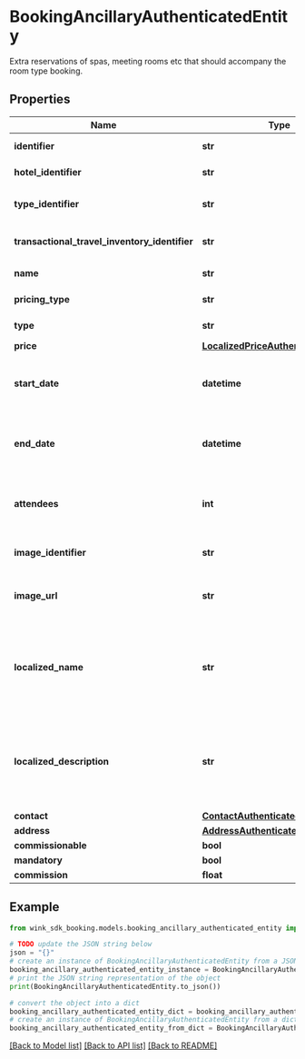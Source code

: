 # BookingAncillaryAuthenticatedEntity

Extra reservations of spas, meeting rooms etc that should accompany the room type booking.

## Properties

Name | Type | Description | Notes
------------ | ------------- | ------------- | -------------
**identifier** | **str** | Ancillary identifier | 
**hotel_identifier** | **str** | Hotel identifier | 
**type_identifier** | **str** | Travel blocking identifier | 
**transactional_travel_inventory_identifier** | **str** | Travel blocking identifier | 
**name** | **str** | Name of blocking | 
**pricing_type** | **str** | Pricing type | 
**type** | **str** | Inventory type | 
**price** | [**LocalizedPriceAuthenticatedEntity**](LocalizedPriceAuthenticatedEntity.md) |  | 
**start_date** | **datetime** | Date start time when reservation was made for. | 
**end_date** | **datetime** | Date end time when reservation was made for. | 
**attendees** | **int** | Number of guests that are part of this reservation. | [default to 1]
**image_identifier** | **str** | Cloudinary image identifier | 
**image_url** | **str** | Absolute URL to image of blocking | 
**localized_name** | **str** | Name of travel blocking in traveler language (if available). Defaults to English. | 
**localized_description** | **str** | Description of travel blocking in traveler language (if available). Defaults to English. | 
**contact** | [**ContactAuthenticatedEntity**](ContactAuthenticatedEntity.md) |  | 
**address** | [**AddressAuthenticatedEntity**](AddressAuthenticatedEntity.md) |  | 
**commissionable** | **bool** |  | 
**mandatory** | **bool** |  | 
**commission** | **float** |  | 

## Example

```python
from wink_sdk_booking.models.booking_ancillary_authenticated_entity import BookingAncillaryAuthenticatedEntity

# TODO update the JSON string below
json = "{}"
# create an instance of BookingAncillaryAuthenticatedEntity from a JSON string
booking_ancillary_authenticated_entity_instance = BookingAncillaryAuthenticatedEntity.from_json(json)
# print the JSON string representation of the object
print(BookingAncillaryAuthenticatedEntity.to_json())

# convert the object into a dict
booking_ancillary_authenticated_entity_dict = booking_ancillary_authenticated_entity_instance.to_dict()
# create an instance of BookingAncillaryAuthenticatedEntity from a dict
booking_ancillary_authenticated_entity_from_dict = BookingAncillaryAuthenticatedEntity.from_dict(booking_ancillary_authenticated_entity_dict)
```
[[Back to Model list]](../README.md#documentation-for-models) [[Back to API list]](../README.md#documentation-for-api-endpoints) [[Back to README]](../README.md)


